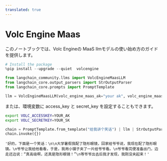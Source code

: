 ```yaml
---
translated: true
---
```


# Volc Engine Maas

このノートブックでは、Volc Engineの MaaS llmモデルの使い始め方のガイドを提供します。

```python
# Install the package
%pip install --upgrade --quiet  volcengine
```

```python
from langchain_community.llms import VolcEngineMaasLLM
from langchain_core.output_parsers import StrOutputParser
from langchain_core.prompts import PromptTemplate
```

```python
llm = VolcEngineMaasLLM(volc_engine_maas_ak="your ak", volc_engine_maas_sk="your sk")
```

または、環境変数に access_key と secret_key を設定することもできます。

```bash
export VOLC_ACCESSKEY=YOUR_AK
export VOLC_SECRETKEY=YOUR_SK
```

```python
chain = PromptTemplate.from_template("给我讲个笑话") | llm | StrOutputParser()
chain.invoke({})
```

```output
'好的，下面是一个笑话：\n\n大学暑假我配了隐形眼镜，回家给爷爷说，我现在配了隐形眼镜。\n爷爷让我给他看看，于是，我用小镊子夹了一片给爷爷看。\n爷爷看完便准备出门，边走还边说：“真高级啊，还真是隐形眼镜！”\n等爷爷出去后我才发现，我刚没夹起来！'
```

